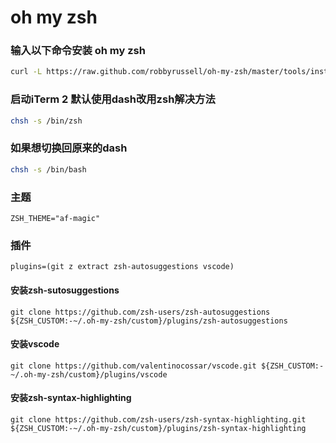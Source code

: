 # oh my zsh

### 输入以下命令安装 oh my zsh

```bash
curl -L https://raw.github.com/robbyrussell/oh-my-zsh/master/tools/install.sh | sh
```

### 启动iTerm 2 默认使用dash改用zsh解决方法

```bash
chsh -s /bin/zsh
```

### 如果想切换回原来的dash

```bash
chsh -s /bin/bash
```

### 主题

```text
ZSH_THEME="af-magic"
```

### 插件

```text
plugins=(git z extract zsh-autosuggestions vscode)
```

#### 安装zsh-sutosuggestions
```text
git clone https://github.com/zsh-users/zsh-autosuggestions ${ZSH_CUSTOM:-~/.oh-my-zsh/custom}/plugins/zsh-autosuggestions
```

#### 安装vscode

```text
git clone https://github.com/valentinocossar/vscode.git ${ZSH_CUSTOM:-~/.oh-my-zsh/custom}/plugins/vscode
```

#### 安装zsh-syntax-highlighting

```text
git clone https://github.com/zsh-users/zsh-syntax-highlighting.git ${ZSH_CUSTOM:-~/.oh-my-zsh/custom}/plugins/zsh-syntax-highlighting
```
